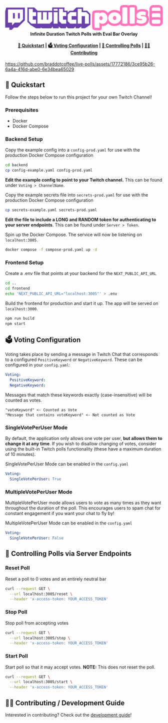 <p align="center">
  <img src="static/TwitchPolls.png">
  <b>Infinite Duration Twitch Polls with Eval Bar Overlay</b>
</p>
<h4 align="center">
<a href="#quickstart">🚀 Quickstart</a> |
<a href="#voting-configuration">🗳️ Voting Configuration</a> |
<a href="#endpoints">🎡 Controlling Polls</a> |
<a href="#contributing">👩‍💻 Contributing </a>
</h4>

https://github.com/braddotcoffee/live-polls/assets/17772186/3ce95b26-6a4a-416d-abe0-6e34bea65029

<a id="quickstart"></a>

## 🚀 Quickstart

Follow the steps below to run this project for your own Twitch Channel!

### Prerequisites

- Docker
- Docker Compose

### Backend Setup

Copy the example config into a `config-prod.yaml` for use with the production Docker Compose configuration

```bash
cd backend
cp config-example.yaml config-prod.yaml
```

**Edit the example config to point to your Twitch channel.** This can be found under `Voting > ChannelName`.

Copy the example secrets file into `secrets-prod.yaml` for use with the production Docker Compose configuration

```bash
cp secrets-example.yaml secrets-prod.yaml
```

**Edit the file to include a LONG and RANDOM token for authenticating to your server endpoints**. This can be found under `Server > Token`.

Spin up the Docker Compose. The service will now be listening on `localhost:3005`.

```bash
docker compose -f compose-prod.yaml up -d
```

### Frontend Setup

Create a .env file that points at your backend for the `NEXT_PUBLIC_API_URL`

```bash
cd ..
cd frontend
echo 'NEXT_PUBLIC_API_URL="localhost:3005"' > .env
```

Build the frontend for production and start it up. The app will be served on `localhost:3000`.

```bash
npm run build
npm start
```

<a id="voting-configuration"></a>

## 🗳️ Voting Configuration

Voting takes place by sending a message in Twitch Chat that corresponds to a configured `PositiveKeyword` or `NegativeKeyword`. These can be configured in your `config.yaml`:

```yaml
Voting:
  PositiveKeyword:
  NegativeKeyword:
```

Messages that match these keywords exactly (case-insensitive) will be counted as votes.

```
"voteKeyword" <- Counted as Vote
"Message that contains voteKeyword" <- Not counted as Vote
```

### SingleVotePerUser Mode

By default, the application only allows one vote per user, **but allows them to change it at any time**. If you wish to disallow changing of votes, consider using the built-in Twitch polls functionality (these have a maximum duration of 10 minutes).

SingleVotePerUser Mode can be enabled in the `config.yaml`

```yaml
Voting:
  SingleVotePerUser: True
```

### MultipleVotePerUser Mode

MultipleVotePerUser mode allows users to vote as many times as they want throughout the duration of the poll. This encourages users to spam chat for constant engagement if you want your chat to fly by!

MultipleVotePerUser Mode can be enabled in the `config.yaml`

```yaml
Voting:
  SingleVotePerUser: False
```

<a id="endpoints"></a>

## 🎡 Controlling Polls via Server Endpoints

### Reset Poll

Reset a poll to 0 votes and an entirely neutral bar

```bash
curl --request GET \
  --url localhost:3005/reset \
  --header 'x-access-token: YOUR_ACCESS_TOKEN'
```

### Stop Poll

Stop poll from accepting votes

```bash
curl --request GET \
  --url localhost:3005/stop \
  --header 'x-access-token: YOUR_ACCESS_TOKEN'
```

### Start Poll

Start poll so that it may accept votes. **NOTE:** This does not reset the poll.

```bash
curl --request GET \
  --url localhost:3005/start \
  --header 'x-access-token: YOUR_ACCESS_TOKEN'
```

<a id="contributing"></a>

## 👩‍💻 Contributing / Development Guide

Interested in contributing? Check out the [development guide](docs/CONTRIBUTING.md)!

